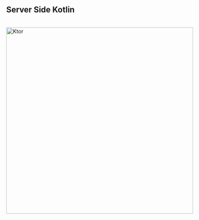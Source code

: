 <h2> Server Side Kotlin </h2>
<br>
<img src="https://user-images.githubusercontent.com/80918746/130344165-3c518a07-d5ce-405b-b20b-6fbda11fadfa.png" alt="Ktor" width="500px">
